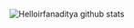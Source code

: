 ![Helloirfanaditya github stats](https://github-readme-stats.vercel.app/api?username=helloirfanaditya&count_private=false&show_icons=true)
